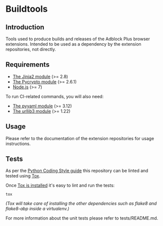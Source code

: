 # Buildtools

## Introduction

Tools used to produce builds and releases of the Adblock Plus browser
extensions. Intended to be used as a dependency by the extension repositories,
not directly.

## Requirements

- [The Jinja2 module](http://jinja.pocoo.org/docs) (>= 2.8)
- [The Pycrypto module](http://pythonhosted.org/pycrypto/) (>= 2.6.1)
- [Node.js](https://nodejs.org/) (>= 7)

To run CI-related commands, you will also need:
- [The pyyaml module](http://pyyaml.org/) (>= 3.12)
- [The urllib3 module](https://pypi.org/project/urllib3/) (>= 1.22)

## Usage

Please refer to the documentation of the extension repositories for usage
instructions.


## Tests

As per the [Python Coding Style guide](https://adblockplus.org/en/coding-style#python)
this repository can be linted and tested using [Tox](https://pypi.python.org/pypi/tox).

Once [Tox is installed](https://tox.readthedocs.io/en/latest/install.html) it's
easy to lint and run the tests:

    tox

_(Tox will take care of installing the other dependencies such as flake8 and
flake8-abp inside a virtualenv.)_

For more information about the unit tests please refer to tests/README.md.
